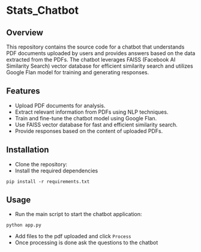 # Stats_Chatbot

## Overview
This repository contains the source code for a chatbot that understands PDF documents uploaded by users and provides answers based on the data extracted from the PDFs. The chatbot leverages FAISS (Facebook AI Similarity Search) vector database for efficient similarity search and utilizes Google Flan model for training and generating responses.

## Features
- Upload PDF documents for analysis.
- Extract relevant information from PDFs using NLP techniques.
- Train and fine-tune the chatbot model using Google Flan.
- Use FAISS vector database for fast and efficient similarity search.
- Provide responses based on the content of uploaded PDFs.

## Installation
- Clone the repository:
- Install the required dependencies
```
pip install -r requirements.txt
```
## Usage
- Run the main script to start the chatbot application:
```
python app.py
```
- Add files to the pdf uploaded and click `Process`
- Once processing is done ask the questions to the chatbot
